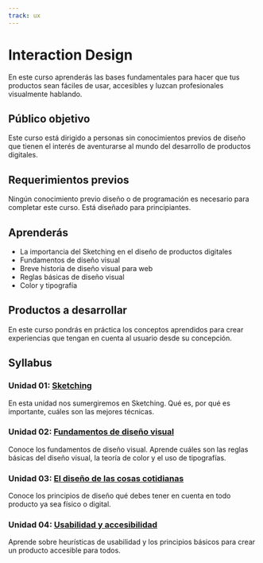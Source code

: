 ```yaml
---
track: ux
---
```


# Interaction Design

En este curso aprenderás las bases fundamentales para hacer que tus productos
sean fáciles de usar, accesibles y luzcan profesionales visualmente hablando.

## Público objetivo

Este curso está dirigido a personas sin conocimientos previos de diseño que
tienen el interés de aventurarse al mundo del desarrollo de productos digitales.

## Requerimientos previos

Ningún conocimiento previo diseño o de programación es necesario para completar
este curso. Está diseñado para principiantes.

## Aprenderás

* La importancia del Sketching en el diseño de productos digitales
* Fundamentos de diseño visual
* Breve historia de diseño visual para web
* Reglas básicas de diseño visual
* Color y tipografía

## Productos a desarrollar

En este curso pondrás en práctica los conceptos aprendidos para crear
experiencias que tengan en cuenta al usuario desde su concepción.

## Syllabus

### Unidad 01: [Sketching](00-sketching)

En esta unidad nos sumergiremos en Sketching. Qué es, por qué es importante,
cuáles son las mejores técnicas.

### Unidad 02: [Fundamentos de diseño visual](01-visual-design)

Conoce los fundamentos de diseño visual. Aprende cuáles son las reglas básicas
del diseño visual, la teoría de color y el uso de tipografías.

### Unidad 03: [El diseño de las cosas cotidianas](02-design-of-everyday-things)

Conoce los principios de diseño qué debes tener en cuenta en todo producto ya
sea físico o digital.

### Unidad 04: [Usabilidad y accesibilidad](03-usability-and-accessibility)

Aprende sobre heurísticas de usabilidad y los principios básicos para crear un
producto accesible para todos.
